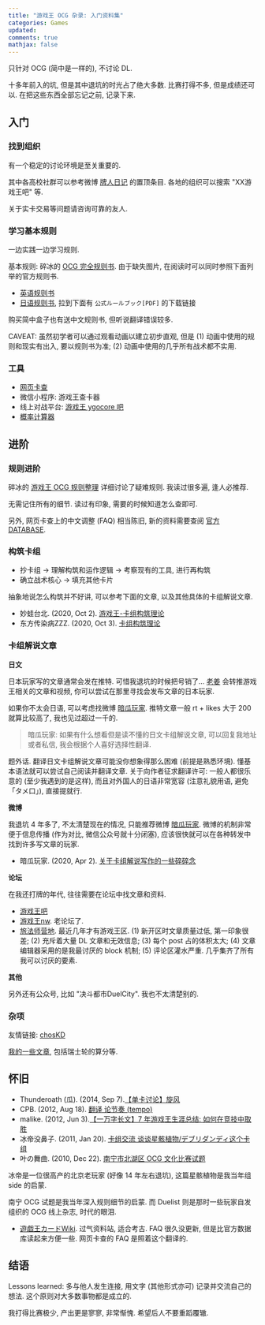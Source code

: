 ```yaml
---
title: "游戏王 OCG 杂录: 入门资料集"
categories: Games
updated: 
comments: true
mathjax: false
---
```


只针对 OCG (简中是一样的), 不讨论 DL.

十多年前入的坑, 但是其中退坑的时光占了绝大多数. 比赛打得不多, 但是成绩还可以. 在把这些东西全部忘记之前, 记录下来.

<!-- more -->

## 入门

### 找到组织

有一个稳定的讨论环境是至关重要的.

其中各高校社群可以参考微博 [牌人日记](https://weibo.com/u/6681496765?profile_ftype=1&is_all=1#_0) 的置顶条目. 各地的组织可以搜索 "XX游戏王吧" 等.

关于实卡交易等问题请咨询可靠的友人.

### 学习基本规则

一边实践一边学习规则.

基本规则: 碎冰的 [OCG 完全规则书](https://ocg-rulebook.readthedocs.io/zh_CN/latest/). 由于缺失图片, 在阅读时可以同时参照下面列举的官方规则书.

- [英语规则书](https://www.yugioh-card.com/en/rulebook/)
- [日语规则书](https://www.yugioh-card.com/japan/howto/), 拉到下面有 `公式ルールブック[PDF]` 的下载链接

购买简中盒子也有送中文规则书, 但听说翻译错误较多.

CAVEAT: 虽然初学者可以通过观看动画以建立初步直观, 但是 (1) 动画中使用的规则和现实有出入, 要以规则书为准; (2) 动画中使用的几乎所有战术都不实用.

### 工具

- [网页卡查](https://www.ourocg.cn/)
- 微信小程序: 游戏王查卡器
- 线上对战平台: [游戏王 ygocore 吧](https://tieba.baidu.com/f?kw=游戏王ygocore)
- [概率计算器](https://x6ud.gitee.io/ygo-draw-simulator/)

## 进阶

### 规则进阶

碎冰的 [游戏王 OCG 规则整理](https://ocg-rule.readthedocs.io/zh_CN/latest/) 详细讨论了疑难规则. 我读过很多遍, 逢人必推荐.

无需记住所有的细节. 读过有印象, 需要的时候知道怎么查即可.

另外, 网页卡查上的中文调整 (FAQ) 相当陈旧, 新的资料需要查阅 [官方 DATABASE](https://www.db.yugioh-card.com/yugiohdb/card_search.action?request_locale=ja).

### 构筑卡组

- 抄卡组 -> 理解构筑和运作逻辑 -> 考察现有的工具, 进行再构筑
- 确立战术核心 -> 填充其他卡片

抽象地说怎么构筑并不好讲, 可以参考下面的文章, 以及其他具体的卡组解说文章.

- 妙蛙台北. (2020, Oct 2). [游戏王-卡组构筑理论](https://weibo.com/ttarticle/p/show?id=2309404555421116661820#_0)
- 东方传染病ZZZ. (2020, Oct 3). [卡组构筑理论](https://weibo.com/ttarticle/p/show?id=2309404555927511499006#_0)

### 卡组解说文章

**日文**

日本玩家写的文章通常会发在推特. 可惜我退坑的时候把号销了... [老姜](https://twitter.com/Gginger1995) 会转推游戏王相关的文章和视频, 你可以尝试在那里寻找会发布文章的日本玩家.

如果你不太会日语, 可以考虑找微博 [暗瓜玩家](https://weibo.com/u/7171874487?is_all=1). 推特文章一般 rt + likes 大于 200 就算比较高了, 我也见过超过一千的.

> 暗瓜玩家: 如果有什么想看但是读不懂的日文卡组解说文章, 可以回复我地址或者私信, 我会根据个人喜好选择性翻译.

题外话. 翻译日文卡组解说文章可能没你想象得那么困难 (前提是熟悉环境). 懂基本语法就可以尝试自己阅读并翻译文章. 关于向作者征求翻译许可: 一般人都很乐意的 (至少我遇到的是这样), 而且对外国人的日语非常宽容 (注意礼貌用语, 避免「タメ口」), 直接提就行.

**微博**

我退坑 4 年多了, 不太清楚现在的情况, 只能推荐微博 [暗瓜玩家](https://weibo.com/u/7171874487?is_all=1). 微博的机制非常便于信息传播 (作为对比, 微信公众号就十分闭塞), 应该很快就可以在各种转发中找到许多写文章的玩家.

- 暗瓜玩家. (2020, Apr 2). [关于卡组解说写作的一些碎碎念](https://weibo.com/ttarticle/p/show?id=2309404489293035864256#_0)

**论坛**

在我还打牌的年代, 往往需要在论坛中找文章和资料.

- [游戏王吧](https://tieba.baidu.com/f?kw=游戏王&ie=utf-8)
- [游戏王nw](https://bbs.newwise.com/forum-8-1.html). 老论坛了.
- [旅法师营地](https://www.iyingdi.com/web/article/yugioh?seed=16&tagid=16). 最近几年才有游戏王区. (1) 新开区时文章质量过低, 第一印象很差; (2) 充斥着大量 DL 文章和无效信息; (3) 每个 post 占的体积太大; (4) 文章编辑器采用的是我最讨厌的 block 机制; (5) 评论区灌水严重. 几乎集齐了所有我可以讨厌的要素.

**其他**

另外还有公众号, 比如 "决斗都市DuelCity". 我也不太清楚别的.

### 杂项

友情链接: [chosKD](https://space.bilibili.com/10922568/)

[我的一些文章](http://mp.weixin.qq.com/mp/homepage?__biz=MzIyNzU0MTMyNw==&hid=1&sn=01521bfc9313f0f1275dc3cfe754069c#wechat_redirect), 包括瑞士轮的算分等.

## 怀旧

- Thunderoath (瓜). (2014, Sep 7).[【单卡讨论】旋风](https://tieba.baidu.com/p/3280592994)
- CPB. (2012, Aug 18). [翻译 论节奏 (tempo)](https://bbs.newwise.com/thread-646552-1-1.html)
- malike. (2012, Jun 3).[【一万字长文】7 年游戏王生涯总结: 如何在竞技中取胜 ](https://bbs.newwise.com/forum.php?mod=viewthread&tid=594988)
- 冰帝没鼻子. (2011, Jan 20). [卡组交流 谈谈星骸植物/デブリダンディ这个卡组](http://www.cnocg.com/bbs/forum.php?mod=viewthread&tid=289726)
- 叶の舞曲. (2010, Dec 22). [南宁市北湖区 OCG 文化比赛试题](http://www.duelist.cn/vol.2/11.htm)

冰帝是一位很高产的北京老玩家 (好像 14 年左右退坑), 这篇星骸植物是我当年组 side 的启蒙. 

南宁 OCG 试题是我当年深入规则细节的启蒙. 而 Duelist 则是那时一些玩家自发组织的 OCG 线上杂志, 时代的眼泪.

- [遊戯王カードWiki](https://yugioh-wiki.net/). 过气资料站, 适合考古. FAQ 很久没更新, 但是比官方数据库读起来方便一些. 网页卡查的 FAQ 是照着这个翻译的.

## 结语

Lessons learned: 多与他人发生连接, 用文字 (其他形式亦可) 记录并交流自己的想法. 这个原则对大多数事物都是成立的. 

我打得比赛极少, 产出更是寥寥, 非常惭愧. 希望后人不要重蹈覆辙.